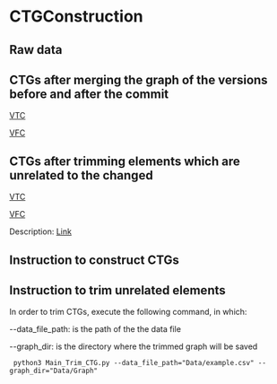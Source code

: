 # CTGConstruction

## Raw data

## CTGs after merging the graph of the versions before and after the commit

<a href="https://drive.google.com/file/d/1-2ezW8Hc9VOtalbaCx9i0N0BLzVXxAN5/view?usp=share_link">VTC</a>

<a href="https://drive.google.com/file/d/1QgLrB-0yEexOBzf8gUao02NDabahaO-y/view?usp=share_link">VFC</a>

## CTGs after trimming elements which are unrelated to the changed

<a href="https://drive.google.com/drive/folders/15C0WjoIq9DtNQpCgHRiESngOO8CJuZOW?usp=sharing"> VTC </a>

<a href="https://drive.google.com/drive/folders/1hFpVj11u_BJjVECqtgxrMRvj5-X46laZ?usp=sharing"> VFC </a>

Description: <a href="https://docs.google.com/spreadsheets/d/1shNpnsnqTv2B2aYwZAx6z7Bxi76W-Nzma1pRWiyztjo">Link</a>

## Instruction to construct CTGs

## Instruction to trim unrelated elements

In order to trim CTGs, execute the following command, in which:

--data_file_path: is the path of the the data file

--graph_dir: is the directory where the trimmed graph will be saved


```
 python3 Main_Trim_CTG.py --data_file_path="Data/example.csv" --graph_dir="Data/Graph"
```
